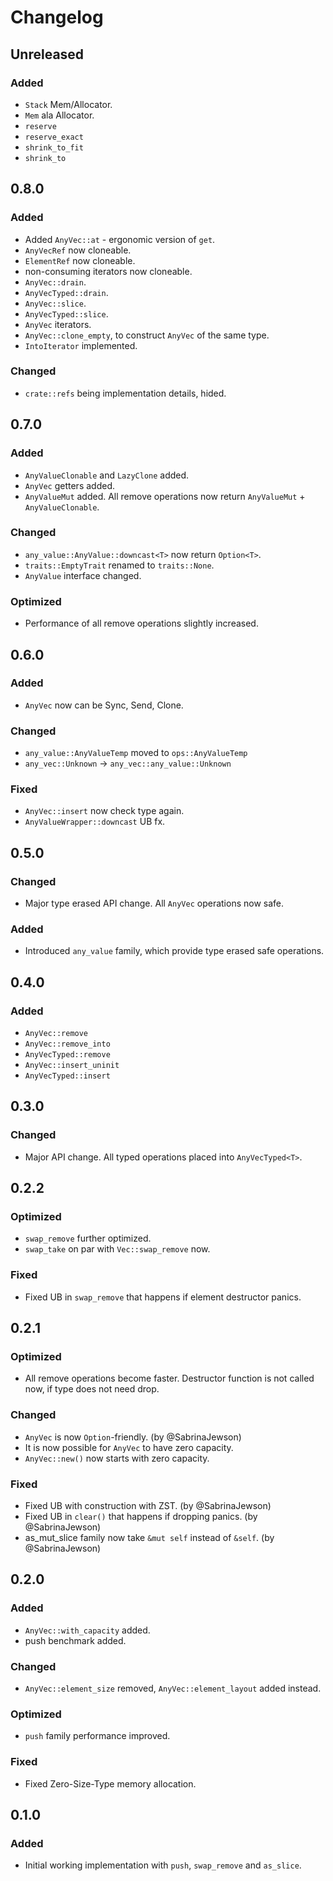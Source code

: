 # Changelog

## Unreleased
### Added
- `Stack` Mem/Allocator. 
- `Mem` ala Allocator.
- `reserve`
- `reserve_exact`
- `shrink_to_fit`
- `shrink_to`

## 0.8.0
### Added
- Added `AnyVec::at` - ergonomic version of `get`.
- `AnyVecRef` now cloneable.
- `ElementRef` now cloneable.
- non-consuming iterators now cloneable.
- `AnyVec::drain`.
- `AnyVecTyped::drain`.
- `AnyVec::slice`.
- `AnyVecTyped::slice`.
- `AnyVec` iterators.
- `AnyVec::clone_empty`, to construct `AnyVec` of the same type.
- `IntoIterator` implemented.

### Changed
- `crate::refs` being implementation details, hided.

## 0.7.0
### Added
- `AnyValueClonable` and `LazyClone` added.
- `AnyVec` getters added.
- `AnyValueMut` added. All remove operations now return `AnyValueMut` + `AnyValueClonable`. 

### Changed
- `any_value::AnyValue::downcast<T>` now return `Option<T>`.
- `traits::EmptyTrait` renamed to `traits::None`.
- `AnyValue` interface changed.

### Optimized
- Performance of all remove operations slightly increased.

## 0.6.0
### Added
- `AnyVec` now can be Sync, Send, Clone. 

### Changed
- `any_value::AnyValueTemp` moved to `ops::AnyValueTemp`
- `any_vec::Unknown` -> `any_vec::any_value::Unknown` 

### Fixed
- `AnyVec::insert` now check type again.
- `AnyValueWrapper::downcast` UB fx.

## 0.5.0
### Changed
- Major type erased API change. All `AnyVec` operations now safe.

### Added
- Introduced `any_value` family, which provide type erased safe operations.

## 0.4.0
### Added
- `AnyVec::remove` 
- `AnyVec::remove_into` 
- `AnyVecTyped::remove`
- `AnyVec::insert_uninit`
- `AnyVecTyped::insert`

## 0.3.0
### Changed
- Major API change. All typed operations placed into `AnyVecTyped<T>`.

## 0.2.2
### Optimized
- `swap_remove` further optimized. 
- `swap_take` on par with `Vec::swap_remove` now.

### Fixed
- Fixed UB in `swap_remove` that happens if element destructor panics.

## 0.2.1
### Optimized
- All remove operations become faster. Destructor function is not 
called now, if type does not need drop.

### Changed
- `AnyVec` is now `Option`-friendly. (by @SabrinaJewson)
- It is now possible for `AnyVec` to have zero capacity. 
- `AnyVec::new()` now starts with zero capacity.

### Fixed
- Fixed UB with construction with ZST. (by @SabrinaJewson)
- Fixed UB in `clear()` that happens if dropping panics. (by @SabrinaJewson)
- as_mut_slice family now take `&mut self` instead of `&self`. (by @SabrinaJewson)

## 0.2.0
### Added
- `AnyVec::with_capacity` added.
- push benchmark added.
### Changed
- `AnyVec::element_size` removed, `AnyVec::element_layout` added instead.
### Optimized
- `push` family performance improved.
### Fixed
- Fixed Zero-Size-Type memory allocation.

## 0.1.0
### Added
- Initial working implementation with `push`, `swap_remove` and `as_slice`.